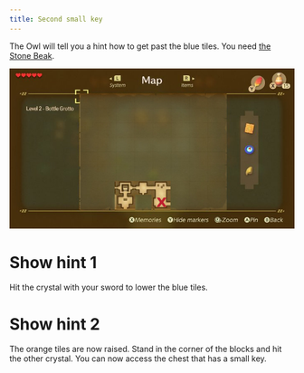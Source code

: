 ```yaml
---
title: Second small key
---
```


The Owl will tell you a hint how to get past the blue tiles. You need [the Stone Beak](../03-beak.md).

![Small key location](02_key_location.jpeg)

# Show hint 1
Hit the crystal with your sword to lower the blue tiles.

# Show hint 2
The orange tiles are now raised. Stand in the corner of the blocks and hit the other crystal. You can now access the chest that has a small key.
